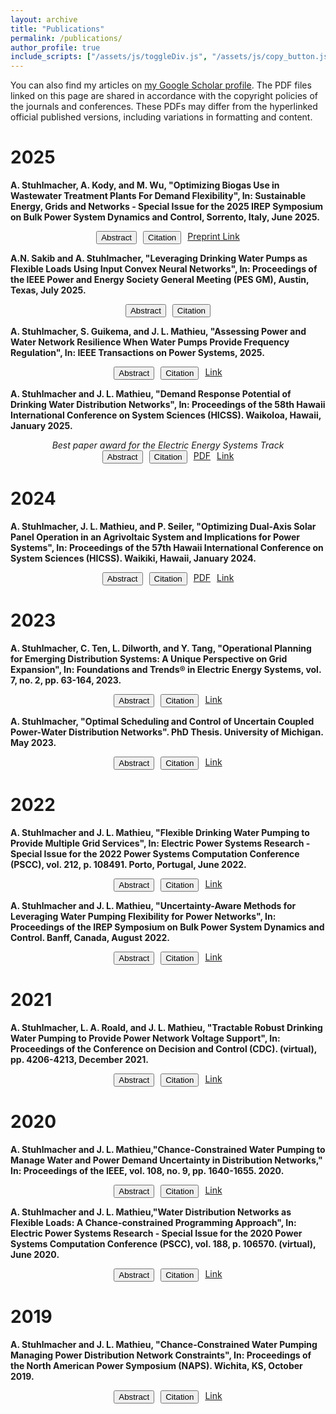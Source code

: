 ```yaml
---
layout: archive
title: "Publications"
permalink: /publications/
author_profile: true
include_scripts: ["/assets/js/toggleDiv.js", "/assets/js/copy_button.js"]
---
```


You can also find my articles on <a href="https://scholar.google.com/citations?user=usoAHLIAAAAJ&hl" target="_blank">my Google Scholar profile</a>. The PDF files linked on this page are shared in accordance with the copyright policies of the journals and conferences. These PDFs may differ from the hyperlinked official published versions, including variations in formatting and content. 

# 2025

**A. Stuhlmacher, A. Kody, and M. Wu, "Optimizing Biogas Use in Wastewater Treatment Plants For  Demand Flexibility", In: Sustainable Energy, Grids and Networks  - Special Issue for the 2025 IREP Symposium on Bulk Power System Dynamics and Control, Sorrento, Italy, June 2025.**
<div class="button-group-StuhlmacherIREP2025" style="display: flex; gap: 10px; text-align: center; justify-content: center; ">
    <button id="abstractButton-StuhlmacherIREP2025" class="btn btn--research" onclick="toggleDiv('abstract-StuhlmacherIREP2025','abstractButton-StuhlmacherIREP2025')">Abstract</button>
    <button id="citationButton-StuhlmacherIREP2025" class="btn btn--research" onclick="toggleDiv('citation-StuhlmacherIREP2025', 'citationButton-StuhlmacherIREP2025')">Citation</button>
    <!--<a class="btn btn--research" href="/files/papers/Stuhlmacher-Mathieu-Seiler-HICSS-2024-Optimal-Agrivoltaics-Operation.pdf" target="_blank">PDF</a>-->
    <a class="btn btn--research" target="_blank" href="https://papers.ssrn.com/sol3/papers.cfm?abstract_id=5043307">Preprint Link</a>
</div>


<div id="abstract-StuhlmacherIREP2025" style="display:none">
    <p>Wastewater treatment plants are energy-intensive loads with operational flexibility, which has motivated interest in how these plants can support power grid operation through demand flexibility. Since electricity is often the largest single operating cost for wastewater treatment plants, leveraging demand flexibility could offer significant financial benefits.  One approach to reduce and shift the wastewater treatment plant's demand is through the use of biogas, a by-product of anaerobic digestion within the wastewater treatment process. Biogas (composed primarily of methane and carbon dioxide) is a renewable fuel that can be used to produce electricity to offset the plant's demand from the grid. However, many wastewater treatment plants currently flare biogas. The goal of this paper is to determine the optimal use of an on-site biogas storage tank and generator to minimize the costs of a wastewater treatment plant participating in the frequency regulation market. To do this, we formulate the wastewater treatment plant optimization problem subject to biogas and frequency regulation constraints while managing biogas production uncertainty. We solve for the biogas generator schedule and frequency regulation capacity to minimize operational costs. In a case study using data from a California wastewater treatment plant, we demonstrate how our approach can exploit electricity rate structures to reduce electricity costs and  effectively participate in the frequency regulation market. 
</div>

<div id="citation-StuhlmacherIREP2025" style="display:none">
<p>Bibtex data:</p>
       
<div id="bibtex-StuhlmacherIREP2025" >

```bibtex
@article{StuhlmacherIREP2025,
    author = {A. Stuhlmacher and A. Kody and M. Wu},
    title = {Optimizing Biogas Use in Wastewater Treatment Plants For  Demand Flexibility},
    journal = {Sustainable Energy, Grids and Networks  - Special Issue for the 2025 IREP Symposium on Bulk Power System Dynamics and Control},
    year = {2025},
    month = {June},
    address = {Sorrento, Italy}
}
```

</div>
    <div style="position: relative; margin-top: 0px; margin-bottom: 30px; padding-bottom: 15px;">
        <button class="btn btn--success copy-button" 
            onclick="copyBibtex('bibtex-StuhlmacherIREP2025')" 
            style="position: absolute; top: 0px; right: 5px;">
            Copy
        </button>
    </div>  
    
</div>


**A.N. Sakib and A. Stuhlmacher,  "Leveraging Drinking Water Pumps as Flexible Loads Using Input Convex Neural Networks", In: Proceedings of the IEEE Power and Energy Society General Meeting (PES GM), Austin, Texas, July 2025.**
<div class="button-group-SakibPESGM2025" style="display: flex; gap: 10px; text-align: center; justify-content: center; ">
    <button id="abstractButton-SakibPESGM2025" class="btn btn--research" onclick="toggleDiv('abstract-SakibPESGM2025','abstractButton-SakibPESGM2025')">Abstract</button>
    <button id="citationButton-SakibPESGM2025" class="btn btn--research" onclick="toggleDiv('citation-SakibPESGM2025', 'citationButton-SakibPESGM2025')">Citation</button>
    <!--<a class="btn btn--research" href="/files/papers/Stuhlmacher-Mathieu-HICSS-2025-WDN_Flexibility_Capacity.pdf" target="_blank">PDF</a>-->
    <!--<a class="btn btn--research" target="_blank" href="https://ieeexplore.ieee.org/document/10876764">Link</a>-->
</div>

<div id="abstract-SakibPESGM2025" style="display:none">
    Drinking water distribution networks can be operated as flexible loads within the electric power grid due to their substantial pumping demands and water storage capabilities. Optimizing the flexible operation of a water distribution network poses significant challenges due to the complex physical laws within the network, where the hydraulic head difference equations for pipes and pumps are nonconvex. Standard nonconvex optimization solvers often fail to provide globally optimal solutions and the time required for computation can be prohibitively large. To resolve these issues, we present an optimization approach that accurately approximates the nonconvex constraints using input convex neural networks (ICNNs). This method converts the mixed-integer nonconvex optimization problem into a mixed-integer linear program, improving computational efficiency and scalability while maintaining the optimization problem's intuitive structure. In two case studies, we compare the ICNN-aided approach with the original nonconvex problem and found that the ICNN-aided approach outperforms the nonconvex solver in terms of computational time and optimality.
</div>

<div id="citation-SakibPESGM2025" style="display:none">
<p>Bibtex data:</p>
       
<div id="bibtex-SakibPESGM2025" >

```bibtex
@inproceedings{SakibPESGM2025,
    author = {A.N. Sakib and A. Stuhlmacher},
    title = {Leveraging Drinking Water Pumps as Flexible Loads Using Input Convex Neural Networks},
    booktitle = {Proceedings of the IEEE Power and Energy Society General Meeting (PES GM)},
    year = {2025},
    address = {Austin, Texas}
}
```
</div>
    <div style="position: relative; margin-top: 0px; margin-bottom: 30px; padding-bottom: 15px;">
        <button class="btn btn--success copy-button" 
            onclick="copyBibtex('bibtex-SakibPESGM2025')" 
            style="position: absolute; top: 0px; right: 5px;">
            Copy
        </button>
    </div>  
    
</div>

**A. Stuhlmacher, S. Guikema, and J. L. Mathieu,  "Assessing Power and Water Network Resilience When Water Pumps Provide Frequency Regulation", In: IEEE Transactions on Power Systems, 2025.**
<div class="button-group-StuhlmacherTPWRS2025" style="display: flex; gap: 10px; text-align: center; justify-content: center; ">
    <button id="abstractButton-StuhlmacherTPWRS2025" class="btn btn--research" onclick="toggleDiv('abstract-StuhlmacherTPWRS2025','abstractButton-StuhlmacherTPWRS2025')">Abstract</button>
    <button id="citationButton-StuhlmacherTPWRS2025" class="btn btn--research" onclick="toggleDiv('citation-StuhlmacherTPWRS2025', 'citationButton-StuhlmacherTPWRS2025')">Citation</button>
    <!--<a class="btn btn--research" href="/files/papers/Stuhlmacher-Mathieu-HICSS-2025-WDN_Flexibility_Capacity.pdf" target="_blank">PDF</a>-->
    <a class="btn btn--research" target="_blank" href="https://ieeexplore.ieee.org/document/10876764">Link</a>
</div>

<div id="abstract-StuhlmacherTPWRS2025" style="display:none">
    Pumps in drinking water distribution networks can be operated as flexible, controllable loads to help support the electric power grid, e.g., by providing frequency regulation. However, departures from conventional water network operation should not degrade the ability of the water and power networks to respond to high impact low frequency events. In this paper, we evaluate the resilience of water and power distribution networks surrounding a storm-induced power outage given an optimal pumping strategy that minimizes electricity costs and is capable of offering frequency regulation. The water network resilience under optimal water pumping strategies is compared with its resilience under a conventional rule-based water pumping strategy. In a case study, we consider an extreme wind event that causes power outages in the power distribution network impacting pumps in the water network. We found that the optimal control strategies are significantly less expensive than the traditional rule-based strategy but the water tanks levels are lower within the optimal pumping strategies, potentially reducing water service availability during long power outages. However, we also observed that the tank levels remain further from their limits when the optimal pumping strategy provides frequency regulation in addition to minimizing electricity costs, resulting in improved resilience metrics.
</div>

<div id="citation-StuhlmacherTPWRS2025" style="display:none">
<p>Bibtex data:</p>
       
<div id="bibtex-StuhlmacherTPWRS2025" >

```bibtex
@article{StuhlmacherTPWRS2025,
    author = {A. Stuhlmacher and S. Guikema and J. L. Mathieu},
    title = {Assessing Power and Water Network Resilience When Water Pumps Provide Frequency Regulation},
    journal = {IEEE Transactions on Power Systems},
    year = {2025}
}
```

</div>
    <div style="position: relative; margin-top: 0px; margin-bottom: 30px; padding-bottom: 15px;">
        <button class="btn btn--success copy-button" 
            onclick="copyBibtex('bibtex-StuhlmacherTPWRS2025')" 
            style="position: absolute; top: 0px; right: 5px;">
            Copy
        </button>
    </div>  
    
</div>

**A. Stuhlmacher and J. L. Mathieu,  "Demand Response Potential of Drinking Water Distribution Networks", In: Proceedings of the 58th Hawaii International Conference on System Sciences (HICSS). Waikoloa, Hawaii, January 2025.**
<center>
<em> Best paper award for the Electric Energy Systems Track </em>
</center>
<div class="button-group-StuhlmacherHICSS2025" style="display: flex; gap: 10px; text-align: center; justify-content: center; ">
    <button id="abstractButton-StuhlmacherHICSS2025" class="btn btn--research" onclick="toggleDiv('abstract-StuhlmacherHICSS2025','abstractButton-StuhlmacherHICSS2025')">Abstract</button>
    <button id="citationButton-StuhlmacherHICSS2025" class="btn btn--research" onclick="toggleDiv('citation-StuhlmacherHICSS2025', 'citationButton-StuhlmacherHICSS2025')">Citation</button>
    <a class="btn btn--research" href="/files/papers/Stuhlmacher-Mathieu-HICSS-2025-WDN_Flexibility_Capacity.pdf" target="_blank">PDF</a>
    <a class="btn btn--research" target="_blank" href="https://hdl.handle.net/10125/109192">Link</a>
</div>


<div id="abstract-StuhlmacherHICSS2025" style="display:none">
    Pumps in drinking water distribution networks can be controlled to participate in demand response programs. In this paper, we estimate the demand response potential of water distribution networks based on actual network data. We calculate the power and energy capacities of community water systems within Wisconsin and Arizona, drawing on publicly available data of consumer water demand, population served, storage tanks, and pump specifications. We then extrapolate this data to get an order-of-magnitude estimate for the entire United States. Overall, we found that water distribution networks are sizable demand response assets with an estimated power capacity of 21 GW and energy capacity of 925 GWh in the United States. We also found that large and very large utilities may be the best demand response candidates. This paper also discusses factors impacting water supply flexibility and future research directions.
</div>

<div id="citation-StuhlmacherHICSS2025" style="display:none">
<p>Bibtex data:</p>
       
<div id="bibtex-StuhlmacherHICSS2025" >

```bibtex
@inproceedings{StuhlmacherHICSS2025,
    author = {A. Stuhlmacher and J. L. Mathieu},
    title = {Demand Response Potential of Drinking Water Distribution Networks},
    booktitle = {Proceedings of the 58th Hawaii International Conference on System Sciences (HICSS)},
    year = {2025},
    address = {Waikoloa, Hawaii}
}
```

</div>
    <div style="position: relative; margin-top: 0px; margin-bottom: 30px; padding-bottom: 15px;">
        <button class="btn btn--success copy-button" 
            onclick="copyBibtex('bibtex-StuhlmacherHICSS2025')" 
            style="position: absolute; top: 0px; right: 5px;">
            Copy
        </button>
    </div>  
    
</div>





# 2024

**A. Stuhlmacher, J. L. Mathieu, and P. Seiler, "Optimizing Dual-Axis Solar Panel Operation in an Agrivoltaic System and Implications for Power Systems", In: Proceedings of the 57th Hawaii International Conference on System Sciences (HICSS). Waikiki, Hawaii, January 2024.**
<div class="button-group-StuhlmacherHICSS2024" style="display: flex; gap: 10px; text-align: center; justify-content: center; ">
    <button id="abstractButton-StuhlmacherHICSS2024" class="btn btn--research" onclick="toggleDiv('abstract-StuhlmacherHICSS2024','abstractButton-StuhlmacherHICSS2024')">Abstract</button>
    <button id="citationButton-StuhlmacherHICSS2024" class="btn btn--research" onclick="toggleDiv('citation-StuhlmacherHICSS2024', 'citationButton-StuhlmacherHICSS2024')">Citation</button>
    <a class="btn btn--research" href="/files/papers/Stuhlmacher-Mathieu-Seiler-HICSS-2024-Optimal-Agrivoltaics-Operation.pdf" target="_blank">PDF</a>
    <a class="btn btn--research" target="_blank" href="https://hdl.handle.net/10125/10673">Link</a>
</div>


<div id="abstract-StuhlmacherHICSS2024" style="display:none">
    The concept of agrivoltaics, or co-locating photovoltaic panels and crops, is viewed as a potential solution to competing land demands for food and energy production. In this paper, we propose an optimal dual-axis photovoltaic panel formulation that adjusts the panel position to maximize power generation subject to crop requirements. Through convex relaxations and shading factor approximations, we reformulate the problem as a convex second-order cone program and solve for the panel position adjustments away from the sun-tracking trajectory. We demonstrate our approach in a case study by comparing our approach with an approach that maximizes solar power capture and a scenario in which there are only crops. We found that we are able to successfully adjust the panel position while accounting for the trade-offs between the photovoltaic panels' energy production and the crop health. Additionally, optimizing the operation of an agrivoltaic system allows us to better understand agrivoltaic systems as a resource connected to the power grid.
</div>

<div id="citation-StuhlmacherHICSS2024" style="display:none">
<p>Bibtex data:</p>
       
<div id="bibtex-StuhlmacherHICSS2024" >

```bibtex
@inproceedings{StuhlmacherHICSS2024,
    author = {A. Stuhlmacher and J. L. Mathieu and P. Seiler},
    title = {Optimizing Dual-Axis Solar Panel Operation in an Agrivoltaic System and Implications for Power Systems},
    booktitle = {Proceedings of the 57th Hawaii International Conference on System Sciences (HICSS)},
    year = {2024},
    address = {Waikiki, Hawaii},
    month = {January}
}
```

</div>
    <div style="position: relative; margin-top: 0px; margin-bottom: 30px; padding-bottom: 15px;">
        <button class="btn btn--success copy-button" 
            onclick="copyBibtex('bibtex-StuhlmacherHICSS2024')" 
            style="position: absolute; top: 0px; right: 5px;">
            Copy
        </button>
    </div>  
    
</div>



# 2023

**A. Stuhlmacher, C. Ten, L. Dilworth, and Y. Tang, "Operational Planning for Emerging Distribution Systems: A Unique Perspective on Grid  Expansion", In: Foundations and Trends&reg; in Electric Energy Systems, vol. 7, no. 2, pp. 63-164, 2023.**
<div class="button-group-StuhlmacherFnT2023" style="display: flex; gap: 10px; text-align: center; justify-content: center; ">
    <button id="abstractButton-StuhlmacherFnT2023" class="btn btn--research" onclick="toggleDiv('abstract-StuhlmacherFnT2023','abstractButton-StuhlmacherFnT2023')">Abstract</button>
    <button id="citationButton-StuhlmacherFnT2023" class="btn btn--research" onclick="toggleDiv('citation-StuhlmacherFnT2023', 'citationButton-StuhlmacherFnT2023')">Citation</button>
    <!--<a class="btn btn--research" href="/files/papers/Stuhlmacher-Mathieu-Seiler-HICSS-2024-Optimal-Agrivoltaics-Operation.pdf" target="_blank">PDF</a>-->
    <a class="btn btn--research" target="_blank" href="http://dx.doi.org/10.1561/3100000033">Link</a>
</div>


<div id="abstract-StuhlmacherFnT2023" style="display:none">
    <p>The electrical grid has undergone significant transformations, which have had a profound impact on its distribution system development and expansion. These changes have been primarily driven by changing load profiles, distributed generation sources, and increasingly extreme weather events. Advancements in sensor and communication technologies have played a pivotal role in addressing and adapting to these changes. These changes have also led to an increased focus on reliability and resilience in planning, with priority placed on ensuring robust grid connectivity and flexibility.</p> <p> Three decades ago, power distribution systems were primarily radial with unidirectional power flow. Today's electrical distribution systems have distributed energy resources, leading to bidirectional power flow. The utility's geographic information system network, advanced metering infrastructure, and other technologies are leveraged to allow feeders and distributed energy resources to be interconnected. This has facilitated the integration of the electric grid with networked microgrids, which has improved the overall resilience and efficiency of the distribution system.</p><p> While there have been notable improvements in grid planning, the power grid remains vulnerable to high-impact, low-frequency events caused by climate change, such as hurricanes and tornadoes. This monograph outlines potential solutions for addressing future electric grid issues, including transformer overloading due to electric vehicles, optimization challenges, advanced feeder reconfiguration, and contingency planning for extreme events. The proposed approaches focus on the implementation and operation of new technologies, such as renewable energy sources, batteries, flexible loads, and advanced sensors, that have the potential to transform distribution network planning and operation. From traditional methods to innovative networked microgrids within existing infrastructure and non-wire alternative strategies, this monograph provides a comprehensive overview of stateof- the-art strategies for future problems.
</div>

<div id="citation-StuhlmacherFnT2023" style="display:none">
<p>Bibtex data:</p>
       
<div id="bibtex-StuhlmacherFnT2023" >

```bibtex
@article{StuhlmacherFnT2023,
    author = {A. Stuhlmacher and C. Ten and L. Dilworth and Y. Tang},
    title = {Operational Planning for Emerging Distribution Systems: A Unique Perspective on Grid Expansion},
    journal = {Foundations and Trends in Electric Energy Systems},
    volume = {7},
    number = {2},
    pages = {63--164},
    year = {2023}
}
```

</div>
    <div style="position: relative; margin-top: 0px; margin-bottom: 30px; padding-bottom: 15px;">
        <button class="btn btn--success copy-button" 
            onclick="copyBibtex('bibtex-StuhlmacherFnT2023')" 
            style="position: absolute; top: 0px; right: 5px;">
            Copy
        </button>
    </div>  
    
</div>

**A. Stuhlmacher, "Optimal Scheduling and Control of Uncertain Coupled Power-Water Distribution Networks". PhD Thesis. University of Michigan. May 2023.**
<div class="button-group-Stuhlmacher2023" style="display: flex; gap: 10px; text-align: center; justify-content: center; ">
    <button id="abstractButton-Stuhlmacher2023" class="btn btn--research" onclick="toggleDiv('abstract-Stuhlmacher2023','abstractButton-Stuhlmacher2023')">Abstract</button>
    <button id="citationButton-Stuhlmacher2023" class="btn btn--research" onclick="toggleDiv('citation-Stuhlmacher2023', 'citationButton-Stuhlmacher2023')">Citation</button>
    <!--<a class="btn btn--research" href="/files/papers/Stuhlmacher-Mathieu-Seiler-HICSS-2024-Optimal-Agrivoltaics-Operation.pdf" target="_blank">PDF</a>-->
    <a class="btn btn--research" target="_blank" href="https://dx.doi.org/10.7302/7426">Link</a>
</div>


<div id="abstract-Stuhlmacher2023" style="display:none">
    <p>Large amounts of renewable energy resources are being added to the electric power grid in a push to mitigate the effects of climate change. Due the intermittent and uncertain nature of these resources, more flexibility is needed to ensure safe operating conditions of the power grid. A growing body of research has shown that real-time control of flexible electric loads can provide flexibility to the power grid. For instance, drinking water distribution networks can be treated as flexible, controllable assets to the power grid by leveraging the power consumption of water supply pumps and storage capabilities of water tanks. Initial research has explored optimizing the operation of water distribution networks to support the power grid; however, the impact of uncertainty on network performance and value has not been considered.</p><p>In this dissertation, an integrated power-water optimization problem is developed subject to the water and power network constraints and multiple sources of uncertainty. The operation of water distribution networks is optimized to provide multiple local and system services-such as voltage and frequency regulation-to power networks. The integrated optimization of the water distribution network and power network is challenging because both networks have nonconvex models and experience uncertainty (e.g., water and power demands). Additionally, changes in network operation need to clearly provide value to both system operators as well as maintain or improve upon network resilience. The associated benefits and drawbacks of the integrated water-power optimization framework are investigated, with a particular focus on performance, conservativeness, and computational tractability. First, state and country-wide estimates of the power and energy capacity of water distribution networks as flexible loads are calculated using publicly available water distribution network utility information, indicating that water distribution networks can provide a sizable flexible resource. Second, stochastic and robust optimization frameworks are developed to optimally schedule and control the water distribution network to provide power system services while ensuring the safe operation of the power and water distribution networks given power and water demand uncertainties. Third, to address challenges surrounding problem complexity and scalability, this work develops proofs that the monotonicity properties apply to the water flow constraints under certain assumptions, uses approximation and relaxation techniques to reformulate the power-water problem as a convex program, and proposes an analytically reformulated probabilistic framework that manages uncertainty differently in the power and water network. Fourth, the flexibility of the water distribution network may be underutilized if any one power system service is considered. To prevent this, a formulation is developed where the water network provides multiple services simultaneously. This maximizes the overall benefit to the power grid and increases the value proposition to the water distribution network operator. And fifth, optimal pump operation strategies are evaluated to ensure that the power and water networks can respond and adapt to natural hazard events when the water distribution network is providing grid services.</p> <p>Case studies demonstrate the capability of the water distribution network pumps to provide services to the power grid. By co-optimizing the power grid and the drinking water distribution network, improvement in costs, reliability, and resiliency can be realized across these two critical infrastructure systems. Additionally, leveraging the water distribution network to provide flexibility to the power grid can allow for greater quantities of renewable energy resources to be incorporated into the grid and reduce carbon emissions.</p>
</div>

<div id="citation-Stuhlmacher2023" style="display:none">
<p>Bibtex data:</p>
       
<div id="bibtex-Stuhlmacher2023" >

```bibtex
@inproceedings{Stuhlmacher2023,
    author = {A. Stuhlmacher},
    title = {Optimal Scheduling and Control of Uncertain Coupled Power-Water Distribution Networks},
    school = {University of Michigan},
    year = {2023},
    month = {May}
}
```

</div>
    <div style="position: relative; margin-top: 0px; margin-bottom: 30px; padding-bottom: 15px;">
        <button class="btn btn--success copy-button" 
            onclick="copyBibtex('bibtex-Stuhlmacher2023')" 
            style="position: absolute; top: 0px; right: 5px;">
            Copy
        </button>
    </div>  
    
</div>

# 2022

**A. Stuhlmacher and J. L. Mathieu, "Flexible Drinking Water Pumping to Provide Multiple Grid Services", In: Electric Power Systems Research - Special Issue for the 2022 Power Systems Computation Conference (PSCC), vol. 212, p. 108491. Porto, Portugal, June 2022.**
<div class="button-group-StuhlmacherPSCC2022" style="display: flex; gap: 10px; text-align: center; justify-content: center; ">
    <button id="abstractButton-StuhlmacherPSCC2022" class="btn btn--research" onclick="toggleDiv('abstract-StuhlmacherPSCC2022','abstractButton-StuhlmacherPSCC2022')">Abstract</button>
    <button id="citationButton-StuhlmacherPSCC2022" class="btn btn--research" onclick="toggleDiv('citation-StuhlmacherPSCC2022', 'citationButton-StuhlmacherPSCC2022')">Citation</button>
    <!--<a class="btn btn--research" href="/files/papers/Stuhlmacher-Mathieu-Seiler-HICSS-2024-Optimal-Agrivoltaics-Operation.pdf" target="_blank">PDF</a>-->
    <a class="btn btn--research" target="_blank" href="https://doi.org/10.1016/j.epsr.2022.108491">Link</a>
</div>


<div id="abstract-StuhlmacherPSCC2022" style="display:none">
    <p>Drinking water distribution networks (WDNs) can be operated as flexible, controllable loads. In this paper, we consider using WDNs to provide local and grid level services simultaneously to the power grid. We formulate a robust water pumping problem to determine the amount of voltage support and frequency regulation that can be provided subject to network constraints while managing power demand uncertainty. We tractably reformulate the problem as a sequential optimization problem and solve for the scheduled water pumping operation, the frequency regulation capacity, and the optimal control policy parameters that update the pump operation based on the frequency regulation signal and power distribution network demand forecast error. We demonstrate our approach through detailed case studies. Additionally, we evaluate the performance of the reformulation and discuss the benefits and trade-offs of WDNs providing multiple services.
</div>

<div id="citation-StuhlmacherPSCC2022" style="display:none">
<p>Bibtex data:</p>
       
<div id="bibtex-StuhlmacherPSCC2022" >

```bibtex
@article{StuhlmacherPSCC2022,
    author = {A. Stuhlmacher and J. L. Mathieu},
    title = {Flexible Drinking Water Pumping to Provide Multiple Grid Services},
    journal = {Electric Power Systems Research - Special Issue for the 2022 Power Systems Computation Conference (PSCC)},
    volume = {212},
    pages = {108491},
    year = {2022},
    month = {June},
    address = {Porto, Portugal}
}
```

</div>
    <div style="position: relative; margin-top: 0px; margin-bottom: 30px; padding-bottom: 15px;">
        <button class="btn btn--success copy-button" 
            onclick="copyBibtex('bibtex-StuhlmacherPSCC2022')" 
            style="position: absolute; top: 0px; right: 5px;">
            Copy
        </button>
    </div>  
    
</div>


**A. Stuhlmacher and J. L. Mathieu, "Uncertainty-Aware Methods for Leveraging Water Pumping Flexibility for Power Networks", In: Proceedings of the IREP Symposium on Bulk Power System Dynamics and Control. Banff, Canada, August 2022.**

<div class="button-group-StuhlmacherIREP2022" style="display: flex; gap: 10px; text-align: center; justify-content: center; ">
    <button id="abstractButton-StuhlmacherIREP2022" class="btn btn--research" onclick="toggleDiv('abstract-StuhlmacherIREP2022','abstractButton-StuhlmacherIREP2022')">Abstract</button>
    <button id="citationButton-StuhlmacherIREP2022" class="btn btn--research" onclick="toggleDiv('citation-StuhlmacherIREP2022', 'citationButton-StuhlmacherIREP2022')">Citation</button>
    <!--<a class="btn btn--research" href="/files/papers/Stuhlmacher-Mathieu-Seiler-HICSS-2024-Optimal-Agrivoltaics-Operation.pdf" target="_blank">PDF</a>-->
    <a class="btn btn--research" target="_blank" href="https://doi.org/10.48550/arXiv.2207.04943">Link</a>
</div>


<div id="abstract-StuhlmacherIREP2022" style="display:none">
    Recent work has demonstrated that water supply pumps in the drinking water distribution network can be leveraged to provide flexibility to the power network, but existing approaches are computationally demanding and/or overly conservative.  In this paper, we develop a computationally tractable probabilistic approach to schedule and control water pumping to provide voltage support to the power distribution network subject to power and water distribution network constraints under power demand uncertainty. Building upon robust and chance-constrained reformulation approaches,  we analytically reformulate the probabilistic problem into a deterministic one and solve for the scheduled pump operation and the control policy parameters that adjust the pumps based on the power demand forecast error realizations. In a case study, we compare our proposed approach to an adjustable robust method and investigate the performance in terms of computation time, cost, and empirical violation probabilities. We find that our proposed approach is computationally tractable and is less conservative than the robust approach, indicating that our formulation would be scalable to larger networks.
</div>

<div id="citation-StuhlmacherIREP2022" style="display:none">
<p>Bibtex data:</p>
       
<div id="bibtex-StuhlmacherIREP2022" >

```bibtex
@inproceedings{StuhlmacherIREP2022,
    author = {A. Stuhlmacher and J. L. Mathieu},
    title = {Uncertainty-Aware Methods for Leveraging Water Pumping Flexibility for Power Networks},
    booktitle = {Proceedings of the IREP Symposium on Bulk Power System Dynamics and Control},
    year = {2022},
    address = {Banff, Canada},
    month = {August}
}
```

</div>
    <div style="position: relative; margin-top: 0px; margin-bottom: 30px; padding-bottom: 15px;">
        <button class="btn btn--success copy-button" 
            onclick="copyBibtex('bibtex-StuhlmacherIREP2022')" 
            style="position: absolute; top: 0px; right: 5px;">
            Copy
        </button>
    </div>  
    
</div>

# 2021

**A. Stuhlmacher, L. A. Roald, and J. L. Mathieu, "Tractable Robust Drinking Water Pumping to Provide Power Network Voltage Support", In: Proceedings of the Conference on Decision and Control (CDC). (virtual), pp. 4206-4213, December 2021.** 

<div class="button-group-StuhlmacherCDC2023" style="display: flex; gap: 10px; text-align: center; justify-content: center; ">
    <button id="abstractButton-StuhlmacherCDC2023" class="btn btn--research" onclick="toggleDiv('abstract-StuhlmacherCDC2023','abstractButton-StuhlmacherCDC2023')">Abstract</button>
    <button id="citationButton-StuhlmacherCDC2023" class="btn btn--research" onclick="toggleDiv('citation-StuhlmacherCDC2023', 'citationButton-StuhlmacherCDC2023')">Citation</button>
    <!--<a class="btn btn--research" href="/files/papers/Stuhlmacher-Mathieu-Seiler-HICSS-2024-Optimal-Agrivoltaics-Operation.pdf" target="_blank">PDF</a>-->
    <a class="btn btn--research" target="_blank" href="https://doi.org/10.1109/CDC45484.2021.9683419">Link</a>
</div>


<div id="abstract-StuhlmacherCDC2023" style="display:none">
    Drinking water distribution networks can be treated as flexible, controllable assets for power distribution networks (e.g., to provide voltage support) by leveraging the power consumption of water pumps and storage capabilities of water tanks. We formulate an adjustable robust optimization problem to determine the scheduled water distribution network pumping and real-time pump adjustments that ensure that the power and water distribution network constraints are satisfied with respect to uncertain power demand. We extend the \m properties of dissipative flow networks to water distribution networks which requires assumptions on water tank operation. Then, to make the problem tractable, we leverage these properties, along with constraint approximations and an affine pump control policy, to reformulate the problem as an affinely adjustable robust counterpart that solves for the pumping schedule and the parameters of an affine control policy that determines the real-time pump adjustments. Through a case study, we demonstrate that the approach produces robust solutions and is computationally tractable. We also evaluate the impact of restricting water tank operation to enforce monotonicity and find it leads to a significantly restricted feasible region and more conservative solutions.
</div>

<div id="citation-StuhlmacherCDC2023" style="display:none">
<p>Bibtex data:</p>
       
<div id="bibtex-StuhlmacherCDC2023" >

```bibtex
@inproceedings{StuhlmacherCDC2023,
    author = {A. Stuhlmacher and L. A. Roald and J. L. Mathieu},
    title = {Tractable Robust Drinking Water Pumping to Provide Power Network Voltage Support},
    booktitle = {Proceedings of the Conference on Decision and Control (CDC)},
    pages = {4206--4213},
    year = {2021},
    month = {December}
}
```

</div>
    <div style="position: relative; margin-top: 0px; margin-bottom: 30px; padding-bottom: 15px;">
        <button class="btn btn--success copy-button" 
            onclick="copyBibtex('bibtex-StuhlmacherCDC2023')" 
            style="position: absolute; top: 0px; right: 5px;">
            Copy
        </button>
    </div>  
    
</div>


# 2020

**A. Stuhlmacher and J. L. Mathieu,"Chance-Constrained Water Pumping to Manage Water and Power Demand Uncertainty in Distribution Networks," In: Proceedings of the IEEE, vol. 108, no. 9, pp. 1640-1655. 2020.**

<div class="button-group-StuhlmacherIEEE2020" style="display: flex; gap: 10px; text-align: center; justify-content: center; ">
    <button id="abstractButton-StuhlmacherIEEE2020" class="btn btn--research" onclick="toggleDiv('abstract-StuhlmacherIEEE2020','abstractButton-StuhlmacherIEEE2020')">Abstract</button>
    <button id="citationButton-StuhlmacherIEEE2020" class="btn btn--research" onclick="toggleDiv('citation-StuhlmacherIEEE2020', 'citationButton-StuhlmacherIEEE2020')">Citation</button>
    <!--<a class="btn btn--research" href="/files/papers/Stuhlmacher-Mathieu-Seiler-HICSS-2024-Optimal-Agrivoltaics-Operation.pdf" target="_blank">PDF</a>-->
    <a class="btn btn--research" target="_blank" href="https://doi.org/10.1109/JPROC.2020.2997520">Link</a>
</div>


<div id="abstract-StuhlmacherIEEE2020" style="display:none">
    Water pumping in drinking water distribution networks can be treated as a flexible load in the power distribution network. In this paper, we formulate an optimization problem to minimize the electricity costs associated with pumping subject to water and power distribution network constraints. In practice, both water and power demands are uncertain and pumps should be scheduled to ensure that pump operation does not violate either networks' constraints for nearly all possible uncertainty realizations. To address this problem, we formulate a chance-constrained optimization problem that simultaneously determines pumping schedules along with the parameters of real-time control policies that can be used to respond to water and power demand forecast errors. We use approximations and relaxations along with the scenario approach for chance-constrained programming to reformulate the optimization problem into a convex deterministic problem. We  demonstrate the performance of the approach through case studies, and also explore the impact of the relaxations, an approach to improve computational tractability, and trade-offs associated with the way in which we define the cost of real-time control actions. We find that optimal scheduling and real-time control of water pumping can effectively manage water and power demand uncertainty, meaning water demand is satisfied and both the water and power distribution networks operate within their limits; however, the approach is conservative leading to high reliability at high cost. 
</div>

<div id="citation-StuhlmacherIEEE2020" style="display:none">
<p>Bibtex data:</p>
       
<div id="bibtex-StuhlmacherIEEE2020" >

```bibtex
@article{StuhlmacherIEEE2020,
    author = {A. Stuhlmacher and J. L. Mathieu},
    title = {Chance-Constrained Water Pumping to Manage Water and Power Demand Uncertainty in Distribution Networks},
    journal = {Proceedings of the IEEE},
    volume = {108},
    number = {9},
    pages = {1640--1655},
    year = {2020}
}
```

</div>
    <div style="position: relative; margin-top: 0px; margin-bottom: 30px; padding-bottom: 15px;">
        <button class="btn btn--success copy-button" 
            onclick="copyBibtex('bibtex-StuhlmacherIEEE2020')" 
            style="position: absolute; top: 0px; right: 5px;">
            Copy
        </button>
    </div>  
    
</div>



**A. Stuhlmacher and J. L. Mathieu,"Water Distribution Networks as Flexible Loads: A Chance-constrained Programming Approach", In: Electric Power Systems Research - Special Issue for the 2020 Power Systems Computation Conference (PSCC), vol. 188, p. 106570. (virtual), June 2020.**

<div class="button-group-StuhlmacherPSCC2020" style="display: flex; gap: 10px; text-align: center; justify-content: center; ">
    <button id="abstractButton-StuhlmacherPSCC2020" class="btn btn--research" onclick="toggleDiv('abstract-StuhlmacherPSCC2020','abstractButton-StuhlmacherPSCC2020')">Abstract</button>
    <button id="citationButton-StuhlmacherPSCC2020" class="btn btn--research" onclick="toggleDiv('citation-StuhlmacherPSCC2020', 'citationButton-StuhlmacherPSCC2020')">Citation</button>
    <!--<a class="btn btn--research" href="/files/papers/Stuhlmacher-Mathieu-Seiler-HICSS-2024-Optimal-Agrivoltaics-Operation.pdf" target="_blank">PDF</a>-->
    <a class="btn btn--research" target="_blank" href="https://doi.org/10.1016/j.epsr.2020.106570">Link</a>
</div>


<div id="abstract-StuhlmacherPSCC2020" style="display:none">
    There is a greater need for flexibility in the power distribution network (PDN) due to increasing levels of renewable energy resources. Here, we consider using the water distribution network (WDN) as a flexible load. We formulate a chance-constrained multiperiod optimization problem to schedule water distribution pumps subject to WDN and PDN constraints while managing power demand forecast uncertainty. To do that, we develop a control policy that adjusts the WDN's operation when a PDN constraint violation is present. Since the resulting problem is nonconvex, we utilize approximation and relaxation techniques to transform the problem into a convex program and solve via the scenario approach. Through detailed case studies, we verify the performance of the control policy to ensure network constraints are satisfied despite uncertainty. We find that we can successfully schedule and control the WDN to provide flexibility to the PDN for many realistic water and power demand scenarios.
</div>

<div id="citation-StuhlmacherPSCC2020" style="display:none">
<p>Bibtex data:</p>
       
<div id="bibtex-StuhlmacherPSCC2020" >

```bibtex
@article{StuhlmacherPSCC2020,
    author = {A. Stuhlmacher and J. L. Mathieu},
    title = {Water Distribution Networks as Flexible Loads: A Chance-Constrained Programming Approach},
    journal = {Electric Power Systems Research - Special Issue for the 2020 Power Systems Computation Conference (PSCC)},
    volume = {188},
    pages = {106570},
    year = {2020},
    month = {June}
}
```

</div>
    <div style="position: relative; margin-top: 0px; margin-bottom: 30px; padding-bottom: 15px;">
        <button class="btn btn--success copy-button" 
            onclick="copyBibtex('bibtex-StuhlmacherPSCC2020')" 
            style="position: absolute; top: 0px; right: 5px;">
            Copy
        </button>
    </div>  
    
</div>


# 2019

**A. Stuhlmacher and J. L. Mathieu, "Chance-Constrained Water Pumping Managing Power Distribution Network Constraints",  In: Proceedings of the North American Power Symposium (NAPS). Wichita, KS, October 2019.**  

<div class="button-group-StuhlmacherNAPS2019" style="display: flex; gap: 10px; text-align: center; justify-content: center; ">
    <button id="abstractButton-StuhlmacherNAPS2019" class="btn btn--research" onclick="toggleDiv('abstract-StuhlmacherNAPS2019','abstractButton-StuhlmacherNAPS2019')">Abstract</button>
    <button id="citationButton-StuhlmacherNAPS2019" class="btn btn--research" onclick="toggleDiv('citation-StuhlmacherNAPS2019', 'citationButton-StuhlmacherNAPS2019')">Citation</button>
    <!--<a class="btn btn--research" href="/files/papers/Stuhlmacher-Mathieu-Seiler-HICSS-2024-Optimal-Agrivoltaics-Operation.pdf" target="_blank">PDF</a>-->
    <a class="btn btn--research" target="_blank" href="https://doi.org/10.1109/naps46351.2019.9000282">Link</a>
</div>


<div id="abstract-StuhlmacherNAPS2019" style="display:none">
    We formulate a chance-constrained optimization problem to schedule water distribution network (WDN) pumping subject to water and power distribution network (PDN) constraints while managing water demand uncertainty. In addition to an optimal pumping schedule, we also determine optimal control policy parameters used to compute real-time control actions to compensate for demand forecast error. The resulting problem includes nonconvex constraints, and so conventional solution approaches for chance-constrained problems do not work. We heuristically apply a scenario-based method and investigate the control policy's performance to ensure all WDN and PDN constraints are satisfied despite uncertainty. Through case studies with a detailed model of a coupled WDN/PDN, we find that WDN pumping can be scheduled and controlled to manage PDN voltage constraints and that the scenario-based method provides feasible real-time control actions for many realistic water demand scenarios but more work is needed to identify computationally tractable approaches with probabilistic guarantees.
</div>

<div id="citation-StuhlmacherNAPS2019" style="display:none">
<p>Bibtex data:</p>
       
<div id="bibtex-StuhlmacherNAPS2019" >

```bibtex
@inproceedings{StuhlmacherNAPS2019,
    author = {A. Stuhlmacher and J. L. Mathieu},
    title = {Chance-Constrained Water Pumping Managing Power Distribution Network Constraints},
    booktitle = {Proceedings of the North American Power Symposium (NAPS)},
    year = {2019},
    address = {Wichita, KS},
    month = {October}
}
```

</div>
    <div style="position: relative; margin-top: 0px; margin-bottom: 30px; padding-bottom: 15px;">
        <button class="btn btn--success copy-button" 
            onclick="copyBibtex('bibtex-StuhlmacherNAPS2019')" 
            style="position: absolute; top: 0px; right: 5px;">
            Copy
        </button>
    </div>  
    
</div>

